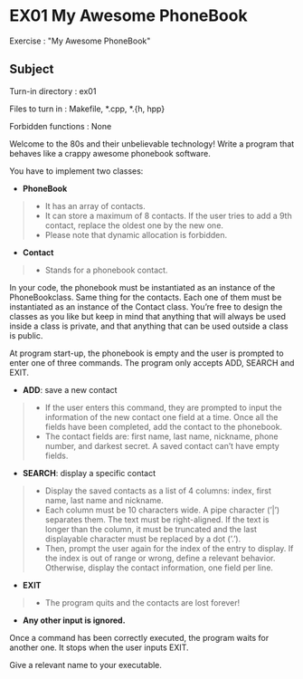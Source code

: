 # EX01 My Awesome PhoneBook

Exercise : "My Awesome PhoneBook"

## Subject

Turn-in directory : ex01

Files to turn in : Makefile, \*.cpp, \*.{h, hpp}

Forbidden functions : None

Welcome to the 80s and their unbelievable technology! Write a program that behaves like a crappy awesome phonebook software.

You have to implement two classes:
* **PhoneBook**

> * It has an array of contacts.
> * It can store a maximum of 8 contacts. If the user tries to add a 9th contact, replace the oldest one by the new one.
> * Please note that dynamic allocation is forbidden.

* **Contact**

> * Stands for a phonebook contact.

In your code, the phonebook must be instantiated as an instance of the PhoneBookclass. Same thing for the contacts. Each one of them must be instantiated as an instance of the Contact class. You’re free to design the classes as you like but keep in mind that anything that will always be used inside a class is private, and that anything that can be used outside a class is public. 

At program start-up, the phonebook is empty and the user is prompted to enter one of three commands. The program only accepts ADD, SEARCH and EXIT.

* **ADD**: save a new contact

> * If the user enters this command, they are prompted to input the information of the new contact one field at a time. Once all the fields have been completed, add the contact to the phonebook.
> * The contact fields are: first name, last name, nickname, phone number, and darkest secret. A saved contact can’t have empty fields.

* **SEARCH**: display a specific contact

> * Display the saved contacts as a list of 4 columns: index, first name, last name and nickname.
> * Each column must be 10 characters wide. A pipe character (’|’) separates them. The text must be right-aligned. If the text is longer than the column, it must be truncated and the last displayable character must be replaced by a dot (’.’).
> * Then, prompt the user again for the index of the entry to display. If the index is out of range or wrong, define a relevant behavior. Otherwise, display the contact information, one field per line.

* **EXIT**

> * The program quits and the contacts are lost forever!

* **Any other input is ignored.**

Once a command has been correctly executed, the program waits for another one. It
stops when the user inputs EXIT.

Give a relevant name to your executable.
